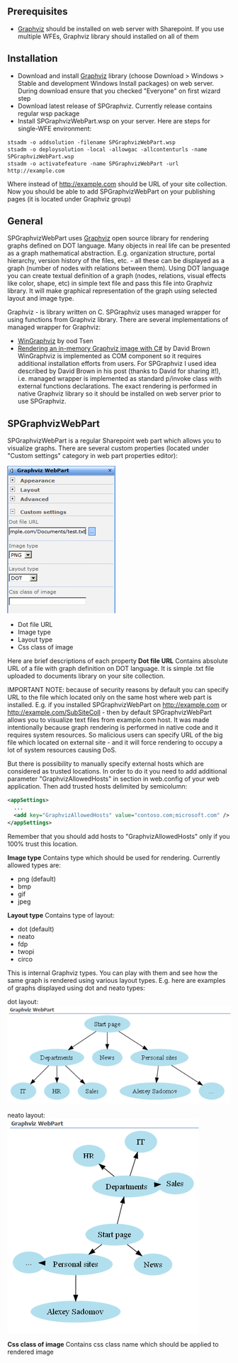 ## Prerequisites
* [Graphviz](http://www.graphviz.org) should be installed on web server with Sharepoint. If you use multiple WFEs, Graphviz library should installed on all of them

## Installation
- Download and install [Graphviz](http://www.graphviz.org) library (choose Download > Windows > Stable and development Windows Install packages) on web server. During download ensure that you checked "Everyone" on first wizard step
- Download latest release of SPGraphviz. Currently release contains regular wsp package
- Install SPGraphvizWebPart.wsp on your server. Here are steps for single-WFE environment:
```
stsadm -o addsolution -filename SPGraphvizWebPart.wsp
stsadm -o deploysolution -local -allowgac -allcontenturls -name SPGraphvizWebPart.wsp
stsadm -o activatefeature -name SPGraphvizWebPart -url http://example.com
```
Where instead of http://example.com should be URL of your site collection. Now you should be able to add SPGraphvizWebPart on your publishing pages (it is located under Graphviz group)

## General
SPGraphvizWebPart uses [Graphviz](http://www.graphviz.org) open source library for rendering graphs defined on DOT language. Many objects in real life can be presented as a graph mathematical abstraction. E.g. organization structure, portal hierarchy, version history of the files, etc. - all these can be displayed as a graph (number of nodes with relations between them). Using DOT language you can create textual definition of a graph (nodes, relations, visual effects like color, shape, etc) in simple text file and pass this file into Graphviz library. It will make graphical representation of the graph using selected layout and image type.

Graphviz - is library written on C. SPGraphviz uses managed wrapper for using functions from Graphviz library. There are several implementations of managed wrapper for Graphviz:
* [WinGraphviz](http://wingraphviz.sourceforge.net/wingraphviz) by ood Tsen
* [Rendering an in-memory Graphviz image with C#](http://implicitoperator.com/blog/2009/12/24/rendering-an-in-memory-graphviz-image-with-c.html) by David Brown
WinGraphviz is implemented as COM component so it requires additional installation efforts from users. For SPGraphviz I used idea described by David Brown in his post (thanks to David for sharing it!), i.e. managed wrapper is implemented as standard p/invoke class with external functions declarations. The exact rendering is performed in native Graphviz library so it should be installed on web server prior to use SPGraphviz.

## SPGraphvizWebPart
SPGraphvizWebPart is a regular Sharepoint web part which allows you to visualize graphs. There are several custom properties (located under "Custom settings" category in web part properties editor):

![](Documentation_properties.png)

* Dot file URL
* Image type
* Layout type
* Css class of image

Here are brief descriptions of each property
**Dot file URL**
Contains absolute URL of a file with graph definition on DOT language. It is simple .txt file uploaded to documents library on your site collection.

IMPORTANT NOTE: because of security reasons by default you can specify URL to the file which located only on the same host where web part is installed. E.g. if you installed SPGraphvizWebPart on http://example.com or http://example.com/SubSiteColl - then by default SPGraphvizWebPart allows you to visualize text files from example.com host. It was made intentionally because graph rendering is performed in native code and it requires system resources. So malicious users can specify URL of the big file which located on external site - and it will force rendering to occupy a lot of system resources causing DoS.

But there is possibility to manually specify external hosts which are considered as trusted locations. In order to do it you need to add additional parameter "GraphvizAllowedHosts" in <appSettings> section in web.config of your web application. Then add trusted hosts delimited by semicolumn:
```xml
<appSettings>
  ...
  <add key="GraphvizAllowedHosts" value="contoso.com;microsoft.com" />
</appSettings>
```
Remember that you should add hosts to "GraphvizAllowedHosts" only if you 100% trust this location.

**Image type**
Contains type which should be used for rendering. Currently allowed types are:
* png (default)
* bmp
* gif
* jpeg

**Layout type**
Contains type of layout:
* dot (default)
* neato
* fdp
* twopi
* circo

This is internal Graphviz types. You can play with them and see how the same graph is rendered using various layout types. E.g. here are examples of graphs displayed using dot and neato types:

dot layout:
![](Documentation_graph1.png)

neato layout:
![](Documentation_graph2.png)

**Css class of image**
Contains css class name which should be applied to rendered image

